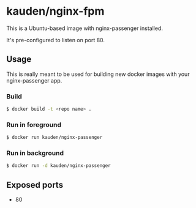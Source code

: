 # kauden/nginx-fpm

This is a Ubuntu-based image with nginx-passenger installed.

It's pre-configured to listen on port 80.

## Usage

This is really meant to be used for building new docker images with your nginx-passenger app.

### Build

```bash
$ docker build -t <repo name> .
```

### Run in foreground

```bash
$ docker run kauden/nginx-passenger
```

### Run in background

```bash
$ docker run -d kauden/nginx-passenger
```

## Exposed ports

* 80